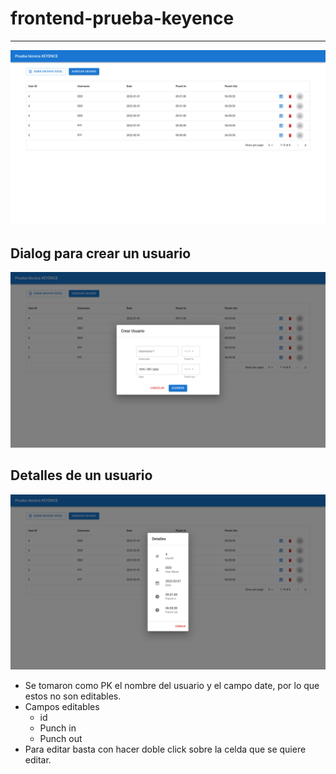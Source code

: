 # frontend-prueba-keyence

---

![Pantalla principal](images/inicio.png)

## Dialog para crear un usuario

![Pantalla principal](images/agergarUsuario.png)

## Detalles de un usuario

![Vista de detalles usuario](images/details.png)

- Se tomaron como PK el nombre del usuario y el campo date, por lo que estos no son editables.
- Campos editables
  - id
  - Punch in
  - Punch out
- Para editar basta con hacer doble click sobre la celda que se quiere editar.
